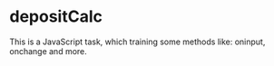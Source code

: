 # depositCalc
This is a JavaScript task,  which training some methods like: oninput, onchange and more.
